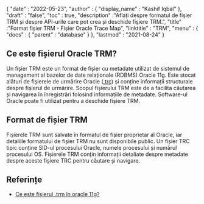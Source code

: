 {
  "date" : "2022-05-23",
  "author" : {
    "display_name" : "Kashif Iqbal"
},
  "draft" : "false",
  "toc" : true,
  "description" :"Aflați despre formatul de fișier TRM și despre API-urile care pot crea și deschide fișiere TRM.",
  "title" :"Format fișier TRM - Fișier Oracle Trace Map",
  "linktitle" : "TRM",
  "menu" : {
    "docs" : {
      "parent" : "database"
}
},
  "lastmod" : "2021-08-24"
}

## Ce este fișierul Oracle TRM?

Un fișier TRM este un format de fișier cu metadate utilizat de sistemul de management al bazelor de date relaționale (RDBMS) Oracle 11g. Este stocat alături de fișierele de urmărire Oracle ([.trc](/ro/database/trc/)) și conține informații structurale despre fișierul de urmărire. Scopul fișierului TRM este de a facilita căutarea și navigarea în înregistrări folosind informațiile de metadate. Software-ul Oracle poate fi utilizat pentru a deschide fișiere TRM.

## Format de fișier TRM

Fișierele TRM sunt salvate în formatul de fișier proprietar al Oracle, iar detaliile formatului de fișier TRM nu sunt disponibile public. Un fișier TRC tipic conține SID-ul procesului Oracle, numele procesului și numărul procesului OS. Fișierele TRM conțin informații detaliate despre metadate despre aceste fișiere TRC pentru căutare și navigare.

## Referințe ##

* [Ce este fișierul .trm în oracle 11g?](https://forums.oracle.com/ords/apexds/post/what-is-trm-file-in-oracle-11g-0659)


